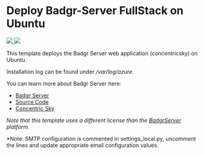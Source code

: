 # Deploy Badgr-Server FullStack on Ubuntu

<a href="https://portal.azure.com/#create/Microsoft.Template/uri/https%3A%2F%2Fraw.githubusercontent.com%2Fsatyarapelly%2Fazure-quickstart-templates%2Fmaster%2Fbadgr-fullstack-ubuntu%2Fazuredeploy.json" target="_blank">
    <img src="http://azuredeploy.net/deploybutton.png"/>
</a>
<a href="http://armviz.io/#/?load=https%3A%2F%2Fraw.githubusercontent.com%2Fsatyarapelly%2Fazure-quickstart-templates%2Fmaster%2Fbadgr-fullstack-ubuntu%2Fazuredeploy.json" target="_blank">
    <img src="http://armviz.io/visualizebutton.png"/>
</a>

This template deploys the Badgr Server web application (concentricsky) on Ubuntu. 

Installation log can be found under */var/log/azure*.

You can learn more about Badgr Server here:
- [Badgr Server](https://badgr.io)
- [Source Code](https://github.com/concentricsky/badgr-server)
- [Concentric Sky](https://concentricsky.com)

*Note that this template uses a different license than the [BadgrServer](https://github.com/concentricsky/badgr-server/blob/master/LICENSE) platform.*

*Note: SMTP configuration is commented in settings_local.py, uncomment the lines and update appropriate email configuration values.